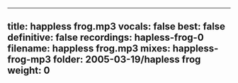 
---
title: happless frog.mp3
vocals: false
best: false
definitive: false
recordings: hapless-frog-0
filename: happless frog.mp3
mixes: happless-frog-mp3
folder: 2005-03-19/hapless frog
weight: 0
---
